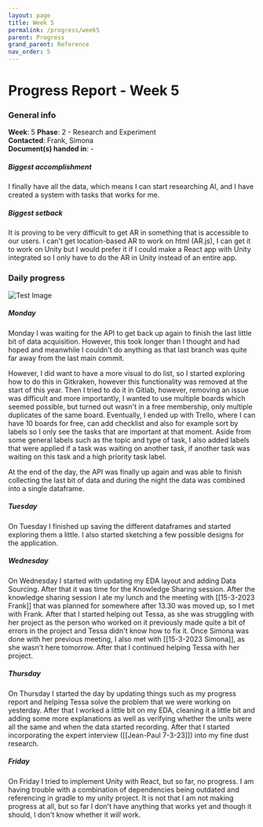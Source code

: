 ```yaml
---
layout: page
title: Week 5
permalink: /progress/week5
parent: Progress
grand_parent: Reference
nav_order: 5
---
```

# Progress Report - Week 5

### General info
**Week**: 5
**Phase**: 2 - Research and Experiment  
**Contacted**: Frank, Simona  
**Document(s) handed in**: -

##### Biggest accomplishment
I finally have all the data, which means I can start researching AI, and I have created a system with tasks that works for me.

##### Biggest setback
It is proving to be very difficult to get AR in something that is accessible to our users. I can't get location-based AR to work on html (AR.js), I can get it to work on Unity but I would prefer it if I could make a React app with Unity integrated so I only have to do the AR in Unity instead of an entire app.

### Daily progress
![Test Image](basic-weekly-template.png)

##### Monday
Monday I was waiting for the API to get back up again to finish the last little bit of data acquisition. However, this took longer than I thought and had hoped and meanwhile I couldn't do anything as that last branch was quite far away from the last main commit. 

However, I did want to have a more visual to do list, so I started exploring how to do this in Gitkraken, however this functionality was removed at the start of this year. Then I tried to do it in Gitlab, however, removing an issue was difficult and more importantly, I wanted to use multiple boards which seemed possible, but turned out wasn't in a free membership, only multiple duplicates of the same board. Eventually, I ended up with Trello, where I can have 10 boards for free, can add checklist and also for example sort by labels so I only see the tasks that are important at that moment. Aside from some general labels such as the topic and type of task, I also added labels that were applied if a task was waiting on another task, if another task was waiting on this task and a high priority task label.

At the end of the day, the API was finally up again and was able to finish collecting the last bit of data and during the night the data was combined into a single dataframe. 

##### Tuesday
On Tuesday I finished up saving the different dataframes and started exploring them a little. I also started sketching a few possible designs for the application. 

##### Wednesday
On Wednesday I started with updating my EDA layout and adding Data Sourcing. After that it was time for the Knowledge Sharing session. After the knowledge sharing session I ate my lunch and the meeting with [[15-3-2023 Frank]] that was planned for somewhere after 13.30 was moved up, so I met with Frank. After that I started helping out Tessa, as she was struggling with her project as the person who worked on it previously made quite a bit of errors in the project and Tessa didn't know how to fix it. Once Simona was done with her previous meeting, I also met with [[15-3-2023 Simona]], as she wasn't here tomorrow. After that I continued helping Tessa with her project.

##### Thursday
On Thursday I started the day by updating things such as my progress report and helping Tessa solve the problem that we were working on yesterday. After that I worked a little bit on my EDA, cleaning it a little bit and adding some more explanations as well as verifying whether the units were all the same and when the data started recording. After that I started incorporating the expert interview ([[Jean-Paul 7-3-23]]) into my fine dust research.

##### Friday
On Friday I tried to implement Unity with React, but so far, no progress. I am having trouble with a combination of dependencies being outdated and referencing in gradle to my unity project. It is not that I am not making progress at all, but so far I don't have anything that works yet and though it should, I don't know whether it *will* work.
